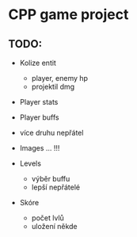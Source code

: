 # CPP game project



## TODO:

- Kolize entit
  - player, enemy hp
  - projektil dmg

- Player stats

- Player buffs

- více druhu nepřátel

- Images ... !!!

- Levels
  - výběr buffu
  - lepší nepřátelé

- Skóre
  - počet lvlů
  - uložení někde
